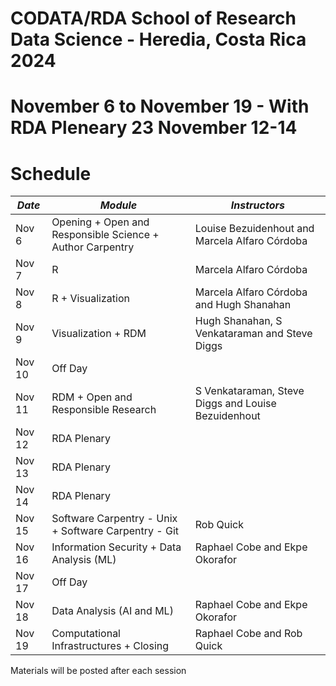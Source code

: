 # CODATA/RDA School of Research Data Science - Heredia, Costa Rica 2024
# November 6 to November 19 - With RDA Pleneary 23 November 12-14

# Schedule
| *Date* | *Module* | *Instructors*  |
|--------|----------|----------------|
| Nov 6 | Opening + Open and Responsible Science + Author Carpentry | Louise Bezuidenhout and Marcela Alfaro Córdoba |
| Nov 7 | R | Marcela Alfaro Córdoba |
| Nov 8 | R + Visualization | Marcela Alfaro Córdoba and Hugh Shanahan|
| Nov 9 | Visualization + RDM | Hugh Shanahan, S Venkataraman and Steve Diggs |
| Nov 10 | Off Day |
| Nov 11 | RDM + Open and Responsible Research | S Venkataraman, Steve Diggs and Louise Bezuidenhout|
| Nov 12 | RDA Plenary |
| Nov 13 | RDA Plenary |
| Nov 14 | RDA Plenary |
| Nov 15 | Software Carpentry - Unix + Software Carpentry - Git | Rob Quick |
| Nov 16 | Information Security + Data Analysis (ML) | Raphael Cobe and Ekpe Okorafor |
| Nov 17 | Off Day | 
| Nov 18 | Data Analysis (AI and ML) | Raphael Cobe and Ekpe Okorafor |
| Nov 19 | Computational Infrastructures + Closing | Raphael Cobe and Rob Quick |

Materials will be posted after each session

